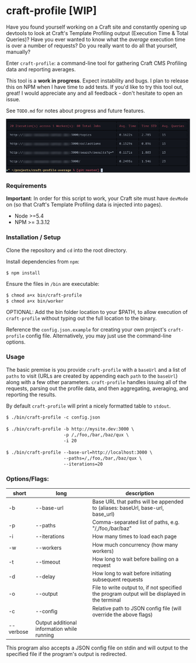 # craft-profile [WIP]

Have you found yourself working on a Craft site and constantly opening up devtools to look at Craft's Template Profiling output (Execution Time & Total Queries)? Have you ever wanted to know what the _average_ execution time is over a number of requests? Do you really want to do all that yourself, manually?

Enter `craft-profile`: a command-line tool for gathering Craft CMS Profiling data and reporting averages.

This tool is a **work in progress**. Expect instability and bugs. I plan to release this on NPM when I have time to add tests. If you'd like to try this tool out, great! I would appreciate any and all feedback - don't hesitate to open an issue.

See `TODO.md` for notes about progress and future features.

![screenshot](screenshot.png)

### Requirements

**Important**: In order for this script to work, your Craft site must have `devMode` on (so that Craft's Template Profiling data is injected into pages).

* Node >=5.4
* NPM >= 3.3.12

### Installation / Setup

Clone the repository and `cd` into the root directory.

Install dependencies from `npm`:
    
    $ npm install

Ensure the files in `/bin` are executable:

    $ chmod a+x bin/craft-profile
    $ chmod a+x bin/worker

OPTIONAL: Add the bin folder location to your $PATH, to allow execution of `craft-profile` without typing out the full location to the binary.

Reference the `config.json.example` for creating your own project's `craft-profile` config file. Alternatively, you may just use the command-line options.

### Usage

The basic premise is you provide `craft-profile` with a `baseUrl` and a list of `paths` to visit (URLs are created by appending each `path` to the `baseUrl`) along with a few other parameters. `craft-profile` handles issuing all of the requests, parsing out the profile data, and then aggregating, averaging, and reporting the results.

By default `craft-profile` will print a nicely formatted table to `stdout`.

    $ ./bin/craft-profile -c config.json

    $ ./bin/craft-profile -b http://mysite.dev:3000 \
                          -p /,/foo,/bar,/baz/qux \
                          -i 20

    $ ./bin/craft-profile --base-url=http://localhost:3000 \
                          --paths=/,/foo,/bar,/baz/qux \
                          --iterations=20

### Options/Flags:

|short|long|description|
|---|---|---|
-b|--base-url|Base URL that paths will be appended to (aliases: baseUrl, base-url, base_url)
-p|--paths|Comma-separated list of paths, e.g. "/,/foo,/bar/baz"
-i|--iterations|How many times to load each page
-w|--workers|How much concurrency (how many workers)
-t|--timeout|How long to wait before bailing on a request
-d|--delay|How long to wait before initiating subsequent requests
-o|--output|File to write output to, if not specified the program output will be displayed in the terminal
-c|--config|Relative path to JSON config file (will override the above flags)
 |--verbose|Output additional information while running

This program also accepts a JSON config file on stdin and will output to the specified file if the program's output is redirected.
